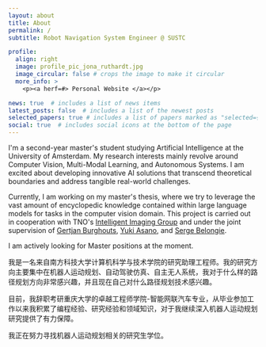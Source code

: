 ```yaml
---
layout: about
title: About
permalink: /
subtitle: Robot Navigation System Engineer @ SUSTC

profile:
  align: right
  image: profile_pic_jona_ruthardt.jpg
  image_circular: false # crops the image to make it circular
  more_info: >
    <p><a herf=#> Personal Website </a></p>

news: true  # includes a list of news items
latest_posts: false  # includes a list of the newest posts
selected_papers: true # includes a list of papers marked as "selected={true}"
social: true  # includes social icons at the bottom of the page
---
```


I'm a second-year master's student studying Artificial Intelligence at the University of Amsterdam. My research interests mainly revolve around Computer Vision, Multi-Modal Learning, and Autonomous Systems. I am excited about developing innovative AI solutions that transcend theoretical boundaries and address tangible real-world challenges. 

Currently, I am working on my master's thesis, where we try to leverage the vast amount of encyclopedic knowledge contained within large language models for tasks in the computer vision domain. This project is carried out in cooperation with TNO's [Intelligent Imaging Group](https://www.tno.nl/en/about-tno/organisation/units/defence-safety-security/intelligent-imaging/) and under the joint supervision of [Gertjan Burghouts](https://gertjanburghouts.github.io/), [Yuki Asano](https://yukimasano.github.io/), and [Serge Belongie](https://sergebelongie.github.io).

I am actively looking for Master positions at the moment. 

我是一名来自南方科技大学计算机科学与技术学院的研究助理工程师。我的研究方向主要集中在机器人运动规划、自动驾驶仿真、自主无人系统，我对于什么样的路径规划方向非常感兴趣，并且现在自己对什么路径规划技术感兴趣。

目前，我辞职考研重庆大学的卓越工程师学院-智能网联汽车专业，从毕业参加工作以来我积累了编程经验、研究经验和领域知识，对于我继续深入机器人运动规划研究提供了有力保障。

我正在努力寻找机器人运动规划相关的研究生学位。
